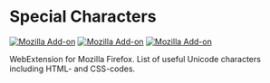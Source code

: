 # Special Characters

[![Mozilla Add-on](https://img.shields.io/amo/v/unicode-characters.svg)](https://addons.mozilla.org/firefox/addon/unicode-characters/)
[![Mozilla Add-on](https://img.shields.io/amo/stars/unicode-characters.svg)](https://addons.mozilla.org/firefox/addon/unicode-characters/reviews/)
[![Mozilla Add-on](https://img.shields.io/amo/users/unicode-characters.svg)](https://addons.mozilla.org/firefox/addon/unicode-characters/)

WebExtension for Mozilla Firefox.
List of useful Unicode characters including HTML- and CSS-codes.
